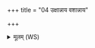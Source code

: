 +++
title = "04 उक्षान्नाय वशान्नाय"

+++
<details><summary>मूलम् (WS)</summary>

उक्षान्नाय वशान्नाय सोमपृष्ठाय वेधसे ।  
वैश्वानरस्य ज्येष्ठेभ्यस्तेभ्यो अग्निभ्यो हुतमस्त्वेतत् ॥ ६ ॥
</details>